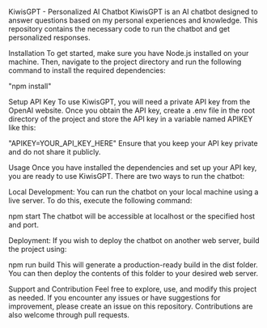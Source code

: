 KiwisGPT - Personalized AI Chatbot
KiwisGPT is an AI chatbot designed to answer questions based on my personal experiences and knowledge. This repository contains the necessary code to run the chatbot and get personalized responses.

Installation
To get started, make sure you have Node.js installed on your machine. Then, navigate to the project directory and run the following command to install the required dependencies:

"npm install"

Setup API Key
To use KiwisGPT, you will need a private API key from the OpenAI website. Once you obtain the API key, create a .env file in the root directory of the project and store the API key in a variable named APIKEY like this:

"APIKEY=YOUR_API_KEY_HERE"
Ensure that you keep your API key private and do not share it publicly.

Usage
Once you have installed the dependencies and set up your API key, you are ready to use KiwisGPT. There are two ways to run the chatbot:

Local Development:
You can run the chatbot on your local machine using a live server. To do this, execute the following command:

npm start
The chatbot will be accessible at localhost or the specified host and port.

Deployment:
If you wish to deploy the chatbot on another web server, build the project using:

npm run build
This will generate a production-ready build in the dist folder. You can then deploy the contents of this folder to your desired web server.

Support and Contribution
Feel free to explore, use, and modify this project as needed. If you encounter any issues or have suggestions for improvement, please create an issue on this repository. Contributions are also welcome through pull requests.
